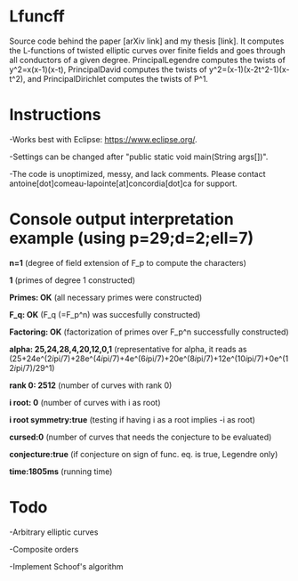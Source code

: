 # Lfuncff
Source code behind the paper [arXiv link] and my thesis [link]. It computes the L-functions of twisted elliptic curves over finite fields and goes through all conductors of a given degree. PrincipalLegendre computes the twists of y^2=x(x-1)(x-t), PrincipalDavid computes the twists of y^2=(x-1)(x-2t^2-1)(x-t^2), and PrincipalDirichlet computes the twists of P^1.

# Instructions
-Works best with Eclipse: https://www.eclipse.org/.

-Settings can be changed after "public static void main(String args[])".

-The code is unoptimized, messy, and lack comments. Please contact antoine[dot]comeau-lapointe[at]concordia[dot]ca for support.

# Console output interpretation example (using p=29;d=2;ell=7)
**n=1**                              (degree of field extension of F_p to compute the characters)

**1**                                (primes of degree 1 constructed)

**Primes: OK**                       (all necessary primes were constructed)

**F_q: OK**                          (F_q (=F_p^n) was succesfully constructed)

**Factoring: OK**                    (factorization of primes over F_p^n successfully constructed)

**alpha: 25,24,28,4,20,12,0,1**      (representative for alpha, it reads as (25+24e^(2*i*pi/7)+28e^(4*i*pi/7)+4e^(6*i*pi/7)+20e^(8*i*pi/7)+12e^(10*i*pi/7)+0e^(12*i*pi/7)/29^1)

**rank 0: 2512**                     (number of curves with rank 0)

**i root: 0**                        (number of curves with i as root)

**i root symmetry:true**             (testing if having i as a root implies -i as root)

**cursed:0**                         (number of curves that needs the conjecture to be evaluated)

**conjecture:true**                  (if conjecture on sign of func. eq. is true, Legendre only)

**time:1805ms**                      (running time)

# Todo
-Arbitrary elliptic curves

-Composite orders

-Implement Schoof's algorithm
